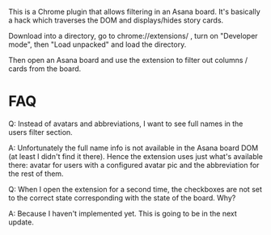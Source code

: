 This is a Chrome plugin that allows filtering in an Asana board. It's basically a hack which traverses the DOM and displays/hides story cards.

Download into a directory, go to chrome://extensions/ , turn on "Developer mode", then "Load unpacked" and load the directory.

Then open an Asana board and use the extension to filter out columns / cards from the board.

# FAQ
Q: Instead of avatars and abbreviations, I want to see full names in the users filter section.

A: Unfortunately the full name info is not available in the Asana board DOM (at least I didn't find it there). Hence the extension uses just what's available there: avatar for users with a configured avatar pic and the abbreviation for the rest of them.

Q: When I open the extension for a second time, the checkboxes are not set to the correct state corresponding with the state of the board. Why?

A: Because I haven't implemented yet. This is going to be in the next update.
